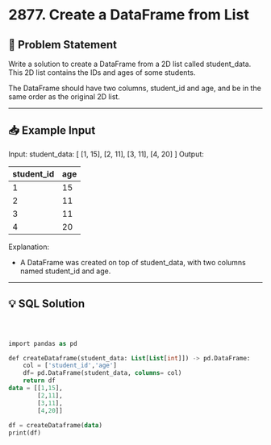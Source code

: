 # 2877. Create a DataFrame from List

## 📝 Problem Statement
Write a solution to create a DataFrame from a 2D list called student_data. This 2D list contains the IDs and ages of some students.

The DataFrame should have two columns, student_id and age, and be in the same order as the original 2D list.

---

## 📥 Example Input
Input:
student_data:
[
  [1, 15],
  [2, 11],
  [3, 11],
  [4, 20]
]
Output:

| student_id | age |
|------------|-----|
| 1          | 15  |
| 2          | 11  |
| 3          | 11  |
| 4          | 20  |

Explanation:
 - A DataFrame was created on top of student_data, with two columns named student_id and age.

---

## 💡 SQL Solution

```sql



import pandas as pd

def createDataframe(student_data: List[List[int]]) -> pd.DataFrame:
    col = ['student_id','age']
    df= pd.DataFrame(student_data, columns= col)
    return df
data = [[1,15],
        [2,11],
        [3,11],
        [4,20]]
        
df = createDataframe(data)
print(df)
